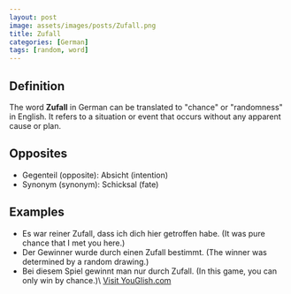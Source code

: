 ```yaml
---
layout: post
image: assets/images/posts/Zufall.png
title: Zufall
categories: [German]
tags: [random, word]
---
```


## Definition

The word **Zufall** in German can be translated to "chance" or "randomness" in English. It refers to a situation or event that occurs without any apparent cause or plan. 

## Opposites

- Gegenteil (opposite): Absicht (intention)
- Synonym (synonym): Schicksal (fate)
  
## Examples

- Es war reiner Zufall, dass ich dich hier getroffen habe. (It was pure chance that I met you here.)
- Der Gewinner wurde durch einen Zufall bestimmt. (The winner was determined by a random drawing.)
- Bei diesem Spiel gewinnt man nur durch Zufall. (In this game, you can only win by chance.)\ <a id="yg-widget-0" class="youglish-widget" data-query="Zufall" data-lang="german" data-components="8412" data-auto-start="0" data-bkg-color="theme_light" data-title="How%20to%20pronounce%20Zufall%20in%20German"  rel="nofollow" href="https://youglish.com">Visit YouGlish.com</a><script async src="https://youglish.com/public/emb/widget.js" charset="utf-8"></script>